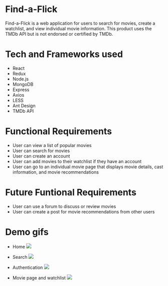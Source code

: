 # Find-a-Flick

Find-a-Flick is a web application for users to search for movies, create a watchlist, and view individual movie information. This product uses the TMDb API but is not endorsed or certified by TMDb.

# Tech and Frameworks used

- React
- Redux
- Node.js
- MongoDB
- Express
- Axios
- LESS
- Ant Design
- TMDb API

# Functional Requirements

- User can view a list of popular movies
- User can search for movies
- User can create an account
- User can add movies to their watchlist if they have an account
- User can go to an individual movie page that displays movie details, cast information, and movie recommendations

# Future Funtional Requirements

- User can use a forum to discuss or review movies
- User can create a post for movie recommendations from other users

# Demo gifs

- Home
  ![](homepage.gif)

- Search
  ![](search.gif)

- Authentication
  ![](authentication.gif)

- Movie page and watchlist
  ![](moviepage_watchlist.gif)
